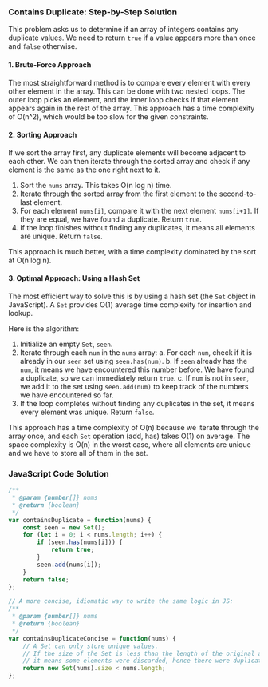 ### Contains Duplicate: Step-by-Step Solution

This problem asks us to determine if an array of integers contains any duplicate values. We need to return `true` if a value appears more than once and `false` otherwise.

#### 1. Brute-Force Approach

The most straightforward method is to compare every element with every other element in the array. This can be done with two nested loops. The outer loop picks an element, and the inner loop checks if that element appears again in the rest of the array. This approach has a time complexity of O(n^2), which would be too slow for the given constraints.

#### 2. Sorting Approach

If we sort the array first, any duplicate elements will become adjacent to each other. We can then iterate through the sorted array and check if any element is the same as the one right next to it.

1.  Sort the `nums` array. This takes O(n log n) time.
2.  Iterate through the sorted array from the first element to the second-to-last element.
3.  For each element `nums[i]`, compare it with the next element `nums[i+1]`. If they are equal, we have found a duplicate. Return `true`.
4.  If the loop finishes without finding any duplicates, it means all elements are unique. Return `false`.

This approach is much better, with a time complexity dominated by the sort at O(n log n).

#### 3. Optimal Approach: Using a Hash Set

The most efficient way to solve this is by using a hash set (the `Set` object in JavaScript). A `Set` provides O(1) average time complexity for insertion and lookup.

Here is the algorithm:

1.  Initialize an empty `Set`, `seen`.
2.  Iterate through each `num` in the `nums` array:
    a. For each `num`, check if it is already in our `seen` set using `seen.has(num)`.
    b. If `seen` already has the `num`, it means we have encountered this number before. We have found a duplicate, so we can immediately return `true`.
    c. If `num` is not in `seen`, we add it to the set using `seen.add(num)` to keep track of the numbers we have encountered so far.
3.  If the loop completes without finding any duplicates in the set, it means every element was unique. Return `false`.

This approach has a time complexity of O(n) because we iterate through the array once, and each `Set` operation (add, has) takes O(1) on average. The space complexity is O(n) in the worst case, where all elements are unique and we have to store all of them in the set.

### JavaScript Code Solution

```javascript
/**
 * @param {number[]} nums
 * @return {boolean}
 */
var containsDuplicate = function(nums) {
    const seen = new Set();
    for (let i = 0; i < nums.length; i++) {
        if (seen.has(nums[i])) {
            return true;
        }
        seen.add(nums[i]);
    }
    return false;
};

// A more concise, idiomatic way to write the same logic in JS:
/**
 * @param {number[]} nums
 * @return {boolean}
 */
var containsDuplicateConcise = function(nums) {
    // A Set can only store unique values.
    // If the size of the Set is less than the length of the original array,
    // it means some elements were discarded, hence there were duplicates.
    return new Set(nums).size < nums.length;
};
```

